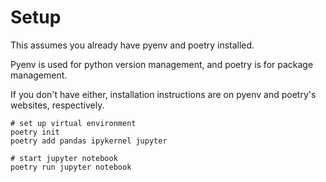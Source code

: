 # Setup

This assumes you already have pyenv and poetry installed.

Pyenv is used for python version management, and poetry is for package management. 

If you don't have either, installation instructions are on pyenv and poetry's websites, respectively. 

```
# set up virtual environment
poetry init
poetry add pandas ipykernel jupyter

# start jupyter notebook
poetry run jupyter notebook
```
